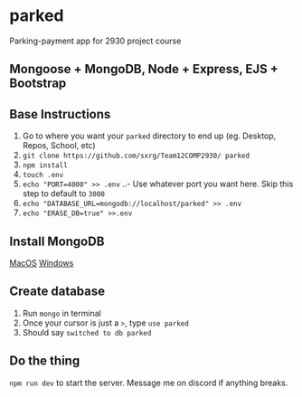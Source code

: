 # parked
Parking-payment app for 2930 project course

## Mongoose + MongoDB, Node + Express, EJS + Bootstrap

## Base Instructions
1. Go to where you want your `parked` directory to end up (eg. Desktop, Repos, School, etc)
2. `git clone https://github.com/sxrg/Team12COMP2930/ parked`
3. `npm install`
4. `touch .env`
5. `echo "PORT=4000" >> .env`
..- Use whatever port you want here. Skip this step to default to `3000`
6. `echo "DATABASE_URL=mongodb://localhost/parked" >> .env`
7. `echo "ERASE_DB=true" >>.env`

## Install MongoDB
[MacOS](https://docs.mongodb.com/manual/tutorial/install-mongodb-on-os-x/)
[Windows](https://docs.mongodb.com/manual/tutorial/install-mongodb-on-windows/)

## Create database
1. Run `mongo` in terminal
2. Once your cursor is just a `>`, type `use parked`
3. Should say `switched to db parked`

## Do the thing
`npm run dev` to start the server. Message me on discord if anything breaks.
